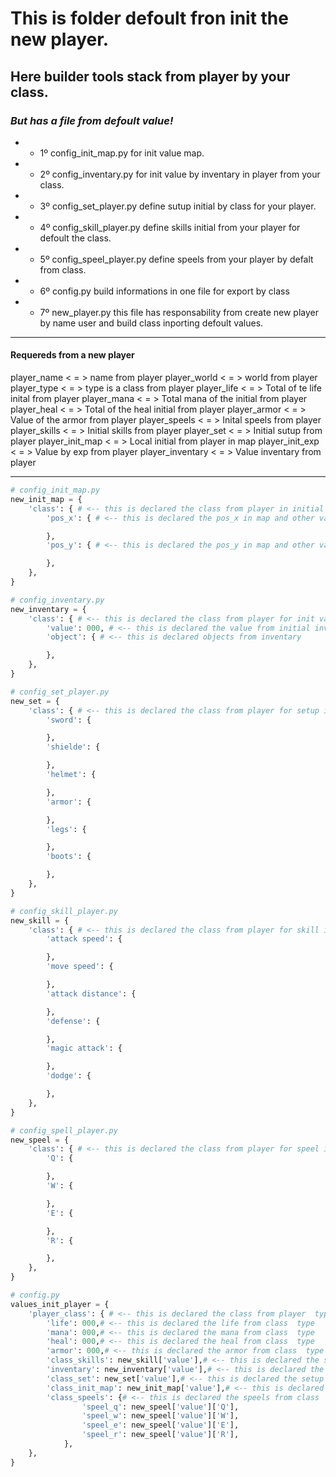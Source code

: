 # This is folder defoult fron init the new player. 
## Here builder tools stack from player by your class.

### *But has a file from defoult value!* 

- - 1º config_init_map.py for init value map.
- - 2º config_inventary.py for init value by inventary in player from your class.
- - 3º config_set_player.py define sutup initial by class for your player.
- - 4º config_skill_player.py define skills initial from your player for defoult the class.
- - 5º config_speel_player.py define speels from your player by defalt from class.
- - 6º config.py build informations in one file for export by class
- - 7º new_player.py this file has responsability from create new player by name user and build class inporting defoult values. 

---

#### Requereds from a new player

player_name < = > name from player 
player_world < = > world from player
player_type < = > type is a class from player
player_life < = > Total of te life inital from player
player_mana < = > Total mana of the initial from player
player_heal < = > Total of the heal initial from player
player_armor < = > Value of the armor from player
player_speels < = > Inital speels from player
player_skills < = > Initial skills from player
player_set < = > Initial sutup from player
player_init_map < = > Local initial from player in map
player_init_exp < = > Value by exp from player
player_inventary < = > Value inventary from player

---

```py
# config_init_map.py
new_init_map = {
    'class': { # <-- this is declared the class from player in initial map
        'pos_x': { # <-- this is declared the pos_x in map and other values by map from pos_x 

        },
        'pos_y': { # <-- this is declared the pos_y in map and other values by map from pos_y

        },
    },
}
```

```py
# config_inventary.py
new_inventary = {
    'class': { # <-- this is declared the class from player for init value inventary
        'value': 000, # <-- this is declared the value from initial inventary
        'object': { # <-- this is declared objects from inventary

        },
    },
}
```

```py
# config_set_player.py
new_set = {
    'class': { # <-- this is declared the class from player for setup initail from player
        'sword': {

        },
        'shielde': {

        },
        'helmet': {

        },
        'armor': {

        },
        'legs': {

        },
        'boots': {

        },
    },
}
```


```py
# config_skill_player.py
new_skill = {
    'class': { # <-- this is declared the class from player for skill initail from player
        'attack speed': {

        },
        'move speed': {

        },
        'attack distance': {

        },
        'defense': {

        },
        'magic attack': {

        },
        'dodge': {

        },
    },
}
```

```py
# config_spell_player.py
new_speel = {
    'class': { # <-- this is declared the class from player for speel initail from player
        'Q': {

        },
        'W': {

        },
        'E': {

        },
        'R': {

        },
    },
}
```


```py 
# config.py
values_init_player = {
    'player_class': { # <-- this is declared the class from player  type 
        'life': 000,# <-- this is declared the life from class  type 
        'mana': 000,# <-- this is declared the mana from class  type 
        'heal': 000,# <-- this is declared the heal from class  type 
        'armor': 000,# <-- this is declared the armor from class  type 
        'class_skills': new_skill['value'],# <-- this is declared the skill from class  type 
        'inventary': new_inventary['value'],# <-- this is declared the inventory from class  type 
        'class_set': new_set['value'],# <-- this is declared the setup from class  type 
        'class_init_map': new_init_map['value'],# <-- this is declared the initial map from class  type 
        'class_speels': {# <-- this is declared the speels from class  type 
                'speel_q': new_speel['value']['Q'],
                'speel_w': new_speel['value']['W'],
                'speel_e': new_speel['value']['E'],
                'speel_r': new_speel['value']['R'],
            },
    },
}
```